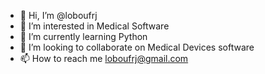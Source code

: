 - 👋 Hi, I’m @loboufrj
- 👀 I’m interested in Medical Software
- 🌱 I’m currently learning Python
- 💞️ I’m looking to collaborate on Medical Devices software
- 📫 How to reach me loboufrj@gmail.com

<!---
loboufrj/loboufrj is a ✨ special ✨ repository because its `README.md` (this file) appears on your GitHub profile.
You can click the Preview link to take a look at your changes.
--->
